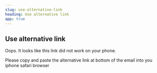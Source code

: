 ```yaml
---
slug: use-alternative-link
heading: Use alternative link
app: true
---
```


## Use alternative link

Oops. It looks like this link did not work on your phone. 

Please copy and paste the alternative link at bottom of the email into you iphone safari browser